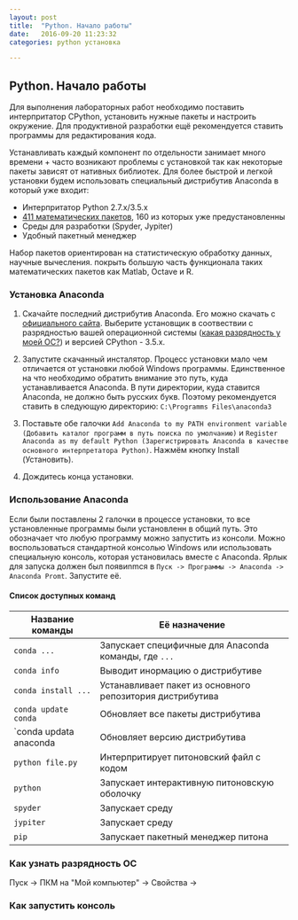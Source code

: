 ```yaml
---
layout: post
title:  "Python. Начало работы"
date:   2016-09-20 11:23:32
categories: python установка

---
```



## Python. Начало работы
Для выполнения лабораторных работ необходимо поставить интерпритатор CPython, установить нужные пакеты и настроить окружение. Для продуктивной разработки ещё рекомендуется ставить программы для редактирования кода.

Устанавливать каждый компонент по отдельности занимает много времени + часто возникают проблемы с установкой так как некоторые пакеты зависят от нативных библиотек.
Для более быстрой и легкой установки будем использовать специальный дистрибутив Anaconda в который уже входит:
* Интерпритатор Python 2.7.x/3.5.x
* [411 математических пакетов](https://docs.continuum.io/anaconda/pkg-docs), 160 из которых уже предустановленны
* Среды для разработки (Spyder, Jypiter)
* Удобный пакетный менеджер

Набор пакетов ориентирован на статистическую обработку данных, научные вычесления. покрыть большую часть функционала таких математических пакетов как Matlab, Octave и R.

### Установка Anaconda
1. Скачайте последний дистрибутив Anaconda. Его можно скачать с [официального сайта](https://www.continuum.io/downloads). Выберите установщик в соотвествии c разрядностью вашей операционной системы ([какая разрядность у моей ОС?]()) и версией CPython - 3.5.x.
2. Запустите скачанный инсталятор. Процесс установки мало чем отличается от установки любой Windows программы. Единственное на что необходимо обратить внимание это путь, куда устанавливается Anaconda.
В пути директории, куда ставится Anaconda, не должно быть русских букв. Поэтому рекомендуется ставить в следующую директорию:
`C:\Programms Files\anaconda3`

3. Поставьте обе галочки `Add Anaconda to my PATH environment variable (Добавить каталог программ в путь поиска по умолчанию)` и `Register Anaconda as my default Python (Зарегистрировать Anaconda в качестве основного интерпретатора Python)`. Нажмём кнопку Install (Установить).

4. Дождитесь конца установки.

### Использование Anaconda
Если были поставлены 2 галочки в процессе установки, то все установленные программы были установленн в общий путь. Это обозначает что любую программу можно запустить из консоли. Можно воспользоваться стандартной конcолью Windows или использовать специальную консоль, которая установилась вместе с Anaconda. Ярлык для запуска должен был появиnmся в `Пуск -> Программы -> Anaconda -> Anaconda Promt`.
Запустите её.
#### Список доступных команд
|Название команды|Её назначение|
|----------------|-------------|
|`conda ...`     |Запускает специфичные для Anaconda команды, где `...`|
|`conda info`    |Выводит инормацию о дистрибутиве
|`conda install ...`|Устанавливает пакет из основного репозитория дистрибутива|
|`conda update conda`|Обновляет все пакеты дистрибутива|
|`conda updata anaconda|Обновляет версию дистрибутива|
|`python file.py`|Интерпритирует питоновский файл с кодом|
|`python`        |Запускает интерактивную питоновскую оболочку| 
|`spyder`        |Запускает среду|
|`jypiter`       |Запускает среду|
|`pip`           |Запускает пакетный менеджер питона|


### Как узнать разрядность ОС
Пуск -> ПКМ на "Мой компьютер" -> Свойства ->
### Как запустить консоль

